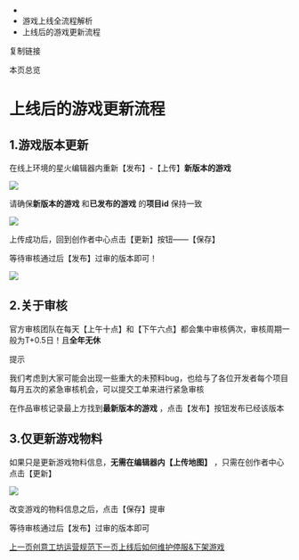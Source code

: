   * [](/)
  * 游戏上线全流程解析
  * 上线后的游戏更新流程

复制链接

本页总览

# 上线后的游戏更新流程

## 1.游戏版本更新[​](/Manual/GameLaunch/update#1游戏版本更新 "1.游戏版本更新的直接链接")

在线上环境的星火编辑器内重新【发布】-【上传】**新版本的游戏**

![](https://doc.sce.xd.com/assets/images/18-9c76dae10918e9190ab77234588b2233.png)

请确保**新版本的游戏** 和**已发布的游戏** 的**项目id** 保持一致

![](https://doc.sce.xd.com/assets/images/19-70213da839ef2419d2e6e54bd743be77.png)

上传成功后，回到创作者中心点击【更新】按钮——【保存】

等待审核通过后【发布】过审的版本即可！

![](https://doc.sce.xd.com/assets/images/20-02c9a7065a266b3c8da6c5e94b0818d9.png)

## 2.关于审核[​](/Manual/GameLaunch/update#2关于审核 "2.关于审核的直接链接")

官方审核团队在每天【上午十点】和【下午六点】都会集中审核俩次，审核周期一般为T+0.5日！且**全年无休**

提示

我们考虑到大家可能会出现一些重大的未预料bug，也给与了各位开发者每个项目每月五次的紧急审核机会，可以提交工单来进行紧急审核

在作品审核记录最上方找到**最新版本的游戏** ，点击【发布】按钮发布已经该版本

## 3.仅更新游戏物料[​](/Manual/GameLaunch/update#3仅更新游戏物料 "3.仅更新游戏物料的直接链接")

如果只是更新游戏物料信息，**无需在编辑器内【上传地图】** ，只需在创作者中心点击【更新】

![](https://doc.sce.xd.com/assets/images/19-70213da839ef2419d2e6e54bd743be77.png)

改变游戏的物料信息之后，点击【保存】提审

等待审核通过后【发布】过审的版本即可

[上一页创意工坊运营规范](/Manual/GameLaunch/Criteria)[下一页上线后如何维护停服&下架游戏](/Manual/GameLaunch/maintenance)



